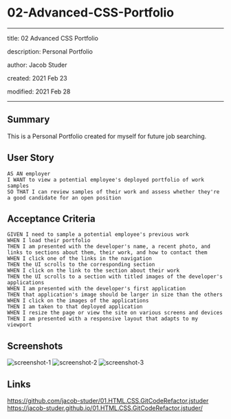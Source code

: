 # 02-Advanced-CSS-Portfolio

---

title: 02 Advanced CSS Portfolio

description: Personal Portfolio

author: Jacob Studer

created:  2021 Feb 23

modified: 2021 Feb 28

---

## Summary
This is a Personal Portfolio created for myself for future job searching.

## User Story

```
AS AN employer
I WANT to view a potential employee's deployed portfolio of work samples
SO THAT I can review samples of their work and assess whether they're a good candidate for an open position
```

## Acceptance Criteria

```
GIVEN I need to sample a potential employee's previous work
WHEN I load their portfolio
THEN I am presented with the developer's name, a recent photo, and links to sections about them, their work, and how to contact them
WHEN I click one of the links in the navigation
THEN the UI scrolls to the corresponding section
WHEN I click on the link to the section about their work
THEN the UI scrolls to a section with titled images of the developer's applications
WHEN I am presented with the developer's first application
THEN that application's image should be larger in size than the others
WHEN I click on the images of the applications
THEN I am taken to that deployed application
WHEN I resize the page or view the site on various screens and devices
THEN I am presented with a responsive layout that adapts to my viewport
```

## Screenshots
![screenshot-1](https://raw.githubusercontent.com/jacob-studer/01.HTML.CSS.GitCodeRefactor.jstuder/main/assets/images/Horiseon-screenshot-1.PNG)
![screenshot-2](https://raw.githubusercontent.com/jacob-studer/)
![screenshot-3](https://raw.githubusercontent.com/jacob-studer/)

## Links
https://github.com/jacob-studer/01.HTML.CSS.GitCodeRefactor.jstuder
https://jacob-studer.github.io/01.HTML.CSS.GitCodeRefactor.jstuder/